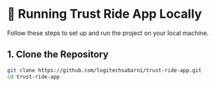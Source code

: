 # 🚀 Running Trust Ride App Locally

Follow these steps to set up and run the project on your local machine.

## 1. Clone the Repository
```bash
git clone https://github.com/logitechsabarni/trust-ride-app.git
cd trust-ride-app
